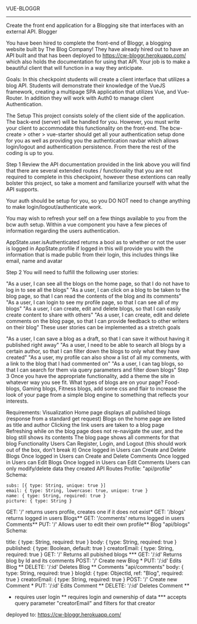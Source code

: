 VUE-BLOGGR
________________________________________________________________________________________________________________________________________________________________________________

Create the front end application for a Blogging site that interfaces with an external API.
Blogger


You have been hired to complete the front-end of Bloggr, a blogging website built by The Blog Company! They have already hired out to have an API built and that has been deployed to https://cw-bloggr.herokuapp.com/ which also holds the documentation for using that API. Your job is to make a beautiful client that will function in a way they anticipate.

Goals:
In this checkpoint students will create a client interface that utilizes a blog API. Students will demonstrate their knowledge of the VueJS framework, creating a multipage SPA application that utilizes Vue, and Vue-Router. In addition they will work with Auth0 to manage client Authentication.

The Setup
This project consists solely of the client side of the application. The back-end (server) will be handled for you. However, you must write your client to accommodate this functionality on the front-end. The bcw-create > other > vue-starter should get all your authentication setup done for you as well as providing you the authentication navbar which allows login/logout and authentication persistence. From there the rest of the coding is up to you.

Step 1
Review the API documentation provided in the link above you will find that there are several extended routes / functionality that you are not required to complete in this checkpoint, however these extentions can really bolster this project, so take a moment and familiarize yourself with what the API supports.

Your auth should be setup for you, so you DO NOT need to change anything to make login/logout/authenticate work.

You may wish to refresh your self on a few things available to you from the bcw auth setup. Within a vue component you have a few pieces of information regarding the users authentication.

AppState.user.isAuthenticated returns a bool as to whether or not the user is logged in
AppState.profile if logged in this will provide you with the information that is made public from their login, this includes things like email, name and avatar

Step 2
You will need to fulfill the following user stories:

"As a user, I can see all the blogs on the home page, so that I do not have to log in to see all the blogs"
"As a user, I can click on a blog to be taken to the blog page, so that I can read the contents of the blog and its comments"
"As a user, I can login to see my profile page, so that I can see all of my blogs"
"As a user, I can create, edit and delete blogs, so that I can easily create content to share with others"
"As a user, I can create, edit and delete comments on the blog page, so that I can provide feedback to other writers on their blog"
These user stories can be implemented as a stretch goals

"As a user, I can save a blog as a draft, so that I can save it without having it published right away"
"As a user, I need to be able to search all blogs by a certain author, so that I can filter down the blogs to only what they have created"
"As a user, my profile can also show a list of all my comments, with a link to the blog that I had commented on"
"As a user, I can tag blogs, so that I can search for them via query parameters and filter down blogs"
Step 3
Once you have the appropriate functionality, add a theme the site in whatever way you see fit. What types of blogs are on your page? Food-blogs, Gaming blogs, Fitness blogs, add some css and flair to increase the look of your page from a simple blog engine to something that reflects your interests.

Requirements:
Visualization
 Home page displays all published blogs (response from a standard get request)
 Blogs on the home page are listed as title and author
 Clicking the link users are taken to a blog page
 Refreshing while on the blog page does not re-navigate the user, and the blog still shows its contents
 The blog page shows all comments for that blog
Functionality
 Users Can Register, Login, and Logout (this should work out of the box, don't break it)
 Once logged in Users can Create and Delete Blogs
 Once logged in Users can Create and Delete Comments
 Once logged in Users can Edit Blogs
 Once logged in Users can Edit Comments
 Users can only modify/delete data they created
API Routes
Profile: "api/profile"
Schema:

    subs: [{ type: String, unique: true }]
    email: { type: String, lowercase: true, unique: true }
    name: { type: String, required: true }
    picture: { type: String }
GET: '/' returns users profile, creates one if it does not exist*
GET: '/blogs' returns logged in users Blogs**
GET: '/comments' returns logged in users Comments**
PUT: '/' Allows user to edit their own profile**
Blog "api/blogs"
Schema:

  title: { type: String, required: true }
  body: { type: String, required: true }
  published: { type: Boolean, default: true }
  creatorEmail: { type: String, required: true }
GET: '/' Returns all pubished blogs ***
GET: '/:id' Returns blog by Id and its comments
POST: '/' Create new Blog *
PUT: '/:id' Edits Blog **
DELETE: '/:id' Deletes Blog **
Comments "api/comments"
  body: { type: String, required: true }
  blogId: { type: ObjectId, ref: "Blog", required: true }
  creatorEmail: { type: String, required: true }
POST: '/' Create new Comment *
PUT: '/:id' Edits Comment **
DELETE: '/:id' Deletes Comment **
* requires user login
** requires login and ownership of data
*** accepts query parameter "creatorEmail" and filters for that creator

deployed to: https://cw-bloggr.herokuapp.com/
